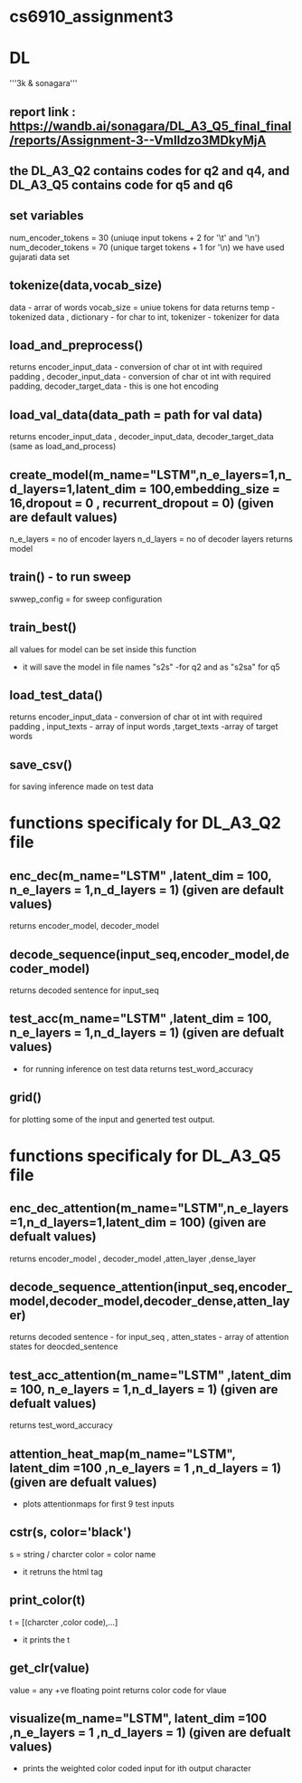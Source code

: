 # cs6910_assignment3
# DL
'''3k & sonagara'''
## report link : https://wandb.ai/sonagara/DL_A3_Q5_final_final/reports/Assignment-3--Vmlldzo3MDkyMjA

## the DL_A3_Q2 contains codes for q2 and q4, and DL_A3_Q5 contains code for q5 and q6


## set variables
num_encoder_tokens = 30 (uniuqe input tokens + 2 for '\t' and '\n')
num_decoder_tokens = 70 (unique target tokens + 1 for '\n)
we have used gujarati data set

## tokenize(data,vocab_size)
data - arrar of words
vocab_size = uniue tokens for data
returns temp - tokenized data  , dictionary - for char to int, tokenizer - tokenizer for data

## load_and_preprocess()
returns encoder_input_data - conversion of char ot int with required padding , decoder_input_data - conversion of char ot int with required padding, decoder_target_data - this is one hot encoding 

## load_val_data(data_path = path for val data)
returns encoder_input_data , decoder_input_data, decoder_target_data (same as load_and_process)

## create_model(m_name="LSTM",n_e_layers=1,n_d_layers=1,latent_dim = 100,embedding_size = 16,dropout = 0 , recurrent_dropout = 0) (given are default values)
n_e_layers = no of encoder layers
n_d_layers = no of decoder layers
returns model

## train() - to run sweep
swwep_config = for sweep configuration

## train_best() 
all values for model can be set inside this function
- it will save the model in file names "s2s" -for q2 and as "s2sa" for q5

## load_test_data()
returns encoder_input_data - conversion of char ot int with required padding , input_texts - array of input words ,target_texts -array of target words

## save_csv()
for saving inference made on test data

# functions specificaly for DL_A3_Q2 file
## enc_dec(m_name="LSTM" ,latent_dim = 100, n_e_layers = 1,n_d_layers = 1) (given are default values) 
returns encoder_model, decoder_model

## decode_sequence(input_seq,encoder_model,decoder_model)
returns decoded sentence for input_seq

## test_acc(m_name="LSTM" ,latent_dim = 100, n_e_layers = 1,n_d_layers = 1) (given are defualt values)
- for running inference on test data
returns test_word_accuracy

## grid()
for plotting some of the input and generted test output.


# functions specificaly for DL_A3_Q5 file
## enc_dec_attention(m_name="LSTM",n_e_layers=1,n_d_layers=1,latent_dim = 100) (given are defualt values)
returns encoder_model , decoder_model ,atten_layer ,dense_layer 

## decode_sequence_attention(input_seq,encoder_model,decoder_model,decoder_dense,atten_layer)
returns decoded sentence - for input_seq , atten_states - array of attention states for deocded_sentence

## test_acc_attention(m_name="LSTM" ,latent_dim = 100, n_e_layers = 1,n_d_layers = 1) (given are defualt values)
returns test_word_accuracy

## attention_heat_map(m_name="LSTM", latent_dim =100 ,n_e_layers = 1 ,n_d_layers = 1) (given are defualt values)
- plots attentionmaps for first 9  test inputs

## cstr(s, color='black')
s = string / charcter
color = color name
- it retruns the html tag 

## print_color(t)
t = [(charcter ,color code),...] 
- it prints the t 

## get_clr(value)
value = any +ve floating point
returns color code for vlaue

## visualize(m_name="LSTM", latent_dim =100 ,n_e_layers = 1 ,n_d_layers = 1)  (given are defualt values)
- prints the weighted  color coded input for ith output character

